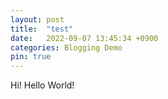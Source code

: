 ```yaml
---
layout: post
title:  "test"
date:   2022-09-07 13:45:34 +0900
categories: Blogging Demo
pin: true
---
```

Hi! Hello World!